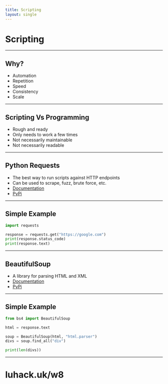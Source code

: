 ```yaml
---
title: Scripting
layout: single
---
```


[//]: # (this is a slide deck introducing the concept of scripting, in particular to do fuzzing, page traversal and scraping, bruteforce logins)

# Scripting

---

## Why?

- Automation
- Repetition
- Speed
- Consistency
- Scale

---

## Scripting Vs Programming

- Rough and ready
- Only needs to work a few times
- Not necessarily maintainable
- Not necessarily readable

---

## Python Requests

- The best way to run scripts against HTTP endpoints
- Can be used to scrape, fuzz, brute force, etc.
- [Documentation](https://docs.python-requests.org/en/master/)
- [PyPi](https://pypi.org/project/requests/)

---

## Simple Example

```python
import requests

response = requests.get("https://google.com")
print(response.status_code)
print(response.text)
```

---

## BeautifulSoup

- A library for parsing HTML and XML
- [Documentation](https://www.crummy.com/software/BeautifulSoup/bs4/doc/)
- [PyPi](https://pypi.org/project/beautifulsoup4/)

---

## Simple Example


```python
from bs4 import BeautifulSoup

html = response.text

soup = BeautifulSoup(html, "html.parser")
divs = soup.find_all("div")

print(len(divs))

```

---

# luhack.uk/w8
